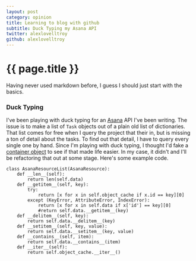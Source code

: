 ```yaml
---
layout: post
category: opinion
title: Learning to blog with github
subtitle: Duck Typing my Asana API
twitter: alexlovelltroy
github: alexlovelltroy
---
```


{{ page.title }}
================

Having never used markdown before, I guess I should just start with the basics.  

### Duck Typing ###
I've been playing with duck typing for an [Asana](http://asana.com) API I've been writing.  The issue is to make a list of `Task` objects out of a plain old list of dictionaries.  That list comes for free when I query the project that their in, but is missing a ton of detail about the tasks.  To find out that detail, I have to query every single one by hand.  Since I'm playing with duck typing, I thought I'd fake a [container object](http://docs.python.org/reference/datamodel.html#emulating-container-types) to see if that made life easier.  In my case, it didn't and I'll be refactoring that out at some stage.  Here's some example code.

    class AsanaResourceList(AsanaResource):
        def __len__(self):
            return len(self.data)
        def __getitem__(self, key):
            try:
                return [x for x in self.object_cache if x.id == key][0]
            except (KeyError, AttributeError, IndexError):
                return [x for x in self.data if x['id'] == key][0]
                #return self.data.__getitem__(key)
        def __delitem__(self, key):
            return self.data.__delitem__(key)
        def __setitem__(self, key, value):
            return self.data.__setitem__(key, value)
        def __contains__(self, item):
            return self.data.__contains__(item)
        def __iter__(self):
            return self.object_cache.__iter__()
